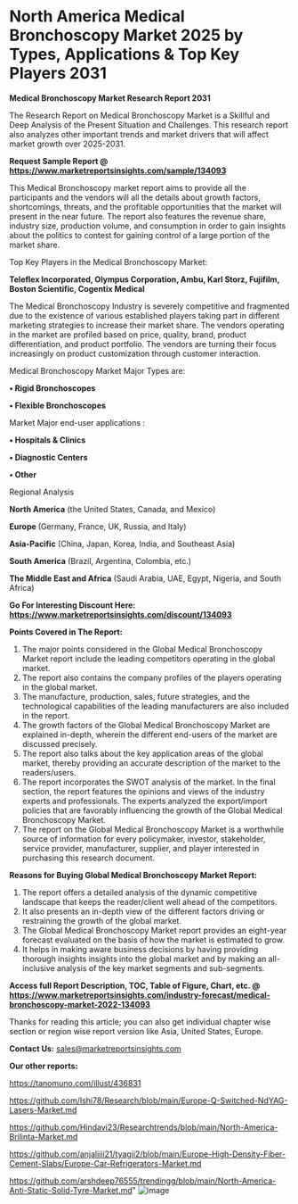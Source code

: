 # North America Medical Bronchoscopy Market 2025 by Types, Applications & Top Key Players 2031

<strong>Medical Bronchoscopy Market Research Report 2031</strong>

The Research Report on Medical Bronchoscopy Market is a Skillful and Deep Analysis of the Present Situation and Challenges. This research report also analyzes other important trends and market drivers that will affect market growth over 2025-2031.

<strong>Request Sample Report @ <a href=https://www.marketreportsinsights.com/sample/134093>https://www.marketreportsinsights.com/sample/134093</a></strong>

This Medical Bronchoscopy market report aims to provide all the participants and the vendors will all the details about growth factors, shortcomings, threats, and the profitable opportunities that the market will present in the near future. The report also features the revenue share, industry size, production volume, and consumption in order to gain insights about the politics to contest for gaining control of a large portion of the market share.

Top Key Players in the Medical Bronchoscopy Market:

<strong>Teleflex Incorporated, Olympus Corporation, Ambu, Karl Storz, Fujifilm, Boston Scientific, Cogentix Medical</strong>

The Medical Bronchoscopy Industry is severely competitive and fragmented due to the existence of various established players taking part in different marketing strategies to increase their market share. The vendors operating in the market are profiled based on price, quality, brand, product differentiation, and product portfolio. The vendors are turning their focus increasingly on product customization through customer interaction.

Medical Bronchoscopy Market Major Types are:

<strong>• Rigid Bronchoscopes

• Flexible Bronchoscopes</strong>

Market Major end-user applications :

<strong>• Hospitals & Clinics

• Diagnostic Centers

• Other</strong>

Regional Analysis

</u><strong><b>North America</b></strong> (the United States, Canada, and Mexico)

<strong><b>Europe </b></strong>(Germany, France, UK, Russia, and Italy)

<strong><b>Asia-Pacific</b></strong> (China, Japan, Korea, India, and Southeast Asia)

<strong><b>South America</b></strong> (Brazil, Argentina, Colombia, etc.)

<strong><b>The Middle East and Africa</b></strong> (Saudi Arabia, UAE, Egypt, Nigeria, and South Africa)

<strong>Go For Interesting Discount Here: <a href=https://www.marketreportsinsights.com/discount/134093>https://www.marketreportsinsights.com/discount/134093</a></strong>

<strong>Points Covered in The Report:</strong>
<ol>
  <li>The major points considered in the Global Medical Bronchoscopy Market report include the leading competitors operating in the global market.</li>
  <li>The report also contains the company profiles of the players operating in the global market.</li>
  <li>The manufacture, production, sales, future strategies, and the technological capabilities of the leading manufacturers are also included in the report.</li>
  <li>The growth factors of the Global Medical Bronchoscopy Market are explained in-depth, wherein the different end-users of the market are discussed precisely.</li>
  <li>The report also talks about the key application areas of the global market, thereby providing an accurate description of the market to the readers/users.</li>
  <li>The report incorporates the SWOT analysis of the market. In the final section, the report features the opinions and views of the industry experts and professionals. The experts analyzed the export/import policies that are favorably influencing the growth of the Global Medical Bronchoscopy Market.</li>
  <li>The report on the Global Medical Bronchoscopy Market is a worthwhile source of information for every policymaker, investor, stakeholder, service provider, manufacturer, supplier, and player interested in purchasing this research document.</li>
</ol>
<strong>Reasons for Buying Global Medical Bronchoscopy Market Report:</strong>

<ol>
  <li>The report offers a detailed analysis of the dynamic competitive landscape that keeps the reader/client well ahead of the competitors.</li>
  <li>It also presents an in-depth view of the different factors driving or restraining the growth of the global market.</li>
  <li>The Global Medical Bronchoscopy Market report provides an eight-year forecast evaluated on the basis of how the market is estimated to grow.</li>
  <li>It helps in making aware business decisions by having providing thorough insights insights into the global market and by making an all-inclusive analysis of the key market segments and sub-segments.</li>
</ol>
<strong>Access full Report Description, TOC, Table of Figure, Chart, etc. @ <a href=https://www.marketreportsinsights.com/industry-forecast/medical-bronchoscopy-market-2022-134093>https://www.marketreportsinsights.com/industry-forecast/medical-bronchoscopy-market-2022-134093</a></strong>


Thanks for reading this article; you can also get individual chapter wise section or region wise report version like Asia, United States, Europe.

<strong>Contact Us:</strong>
sales@marketreportsinsights.com

<strong>Our other reports:</strong>

<a href=https://tanomuno.com/illust/436831>https://tanomuno.com/illust/436831</a>

<a href=https://github.com/Ishi78/Research/blob/main/Europe-Q-Switched-NdYAG-Lasers-Market.md>https://github.com/Ishi78/Research/blob/main/Europe-Q-Switched-NdYAG-Lasers-Market.md</a>

<a href=https://github.com/Hindavi23/Researchtrends/blob/main/North-America-Brilinta-Market.md>https://github.com/Hindavi23/Researchtrends/blob/main/North-America-Brilinta-Market.md</a>

<a href=https://github.com/anjaliiii21/tyagii2/blob/main/Europe-High-Density-Fiber-Cement-Slabs/Europe-Car-Refrigerators-Market.md>https://github.com/anjaliiii21/tyagii2/blob/main/Europe-High-Density-Fiber-Cement-Slabs/Europe-Car-Refrigerators-Market.md</a>

<a href=https://github.com/arshdeep76555/trendingg/blob/main/North-America-Anti-Static-Solid-Tyre-Market.md>https://github.com/arshdeep76555/trendingg/blob/main/North-America-Anti-Static-Solid-Tyre-Market.md</a>"
![image](https://github.com/user-attachments/assets/ce7aecd4-95dd-458f-80d3-0adb4699c578)
